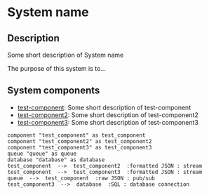 
# System name

## Description

Some short description of System name

The purpose of this system is to...

## System components

* [test-component](./components/test-componenet.md):  Some short description of test-component
* [test-component2](./components/test-component2.md):  Some short description of test-component2
* [test-component3](./components/test-component3.md):  Some short description of test-component3

``` plantuml
component "test_component" as test_component
component "test_component2" as test_component2
component "test_component3" as test_component3
queue "queue" as queue
database "database" as database
test_component  -->  test_component2  :formatted JSON : stream
test_component  -->  test_component3  :formatted JSON : stream
queue  -->  test_component  :raw JSON : pub/sub
test_component3  -->  database  :SQL : database connection

```